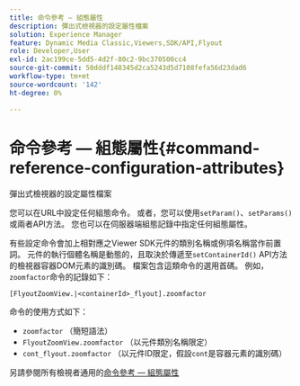 ```yaml
---
title: 命令參考 — 組態屬性
description: 彈出式檢視器的設定屬性檔案
solution: Experience Manager
feature: Dynamic Media Classic,Viewers,SDK/API,Flyout
role: Developer,User
exl-id: 2ac199ce-5dd5-4d2f-80c2-9bc370500cc4
source-git-commit: 50dddf148345d2ca5243d5d7108fefa56d23dad6
workflow-type: tm+mt
source-wordcount: '142'
ht-degree: 0%

---
```


# 命令參考 — 組態屬性{#command-reference-configuration-attributes}

彈出式檢視器的設定屬性檔案

您可以在URL中設定任何組態命令。 或者，您可以使用`setParam()`、`setParams()`或兩者API方法。 您也可以在伺服器端組態記錄中指定任何組態屬性。

有些設定命令會加上相對應之Viewer SDK元件的類別名稱或例項名稱當作前置詞。 元件的執行個體名稱是動態的，且取決於傳遞至`setContainerId()` API方法的檢視器容器DOM元素的識別碼。 檔案包含這類命令的選用首碼。 例如，`zoomfactor`命令的記錄如下：

`[FlyoutZoomView.|<containerId>_flyout].zoomfactor`

命令的使用方式如下：

* `zoomfactor` （簡短語法）
* `FlyoutZoomView.zoomfactor` （以元件類別名稱限定）
* `cont_flyout.zoomfactor` （以元件ID限定，假設`cont`是容器元素的識別碼）

另請參閱所有檢視者通用的[命令參考 — 組態屬性](../../../r-html5-viewer-20-cmdref-configattrib/r-html5-viewer-20-cmdref-configattrib.md#concept-850e0f2c49b949deb7cfbfd330d329bd)

